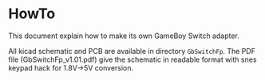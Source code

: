 # HowTo

This document explain how to make its own GameBoy Switch adapter.

All kicad schematic and PCB are available in directory `GbSwitchFp`. The PDF
file (GbSwitchFp_v1.01.pdf) give the schematic in readable format with snes keypad hack for 1.8V->5V
conversion.
